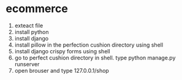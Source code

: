 # ecommerce
1. exteact file
2. install python
3. install django
4. install pillow in the perfection cushion  directory using shell
5. install django crispy forms using shell
6. go to perfect cushion directory in  shell. type python manage.py runserver
7. open brouser and type 127.0.0.1/shop
